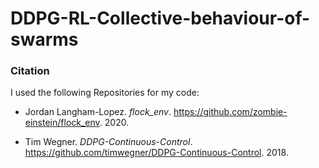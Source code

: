 # DDPG-RL-Collective-behaviour-of-swarms


### Citation

I used the following Repositories for my code:

* Jordan Langham-Lopez. *flock_env*. https://github.com/zombie-einstein/flock_env. 2020.

* Tim Wegner. *DDPG-Continuous-Control*. https://github.com/timwegner/DDPG-Continuous-Control. 2018.
